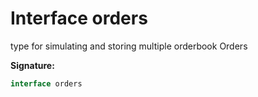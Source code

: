 
# Interface orders

type for simulating and storing multiple orderbook Orders

<b>Signature:</b>

```typescript
interface orders 
```
